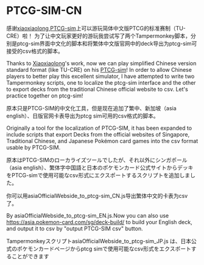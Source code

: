 # PTCG-SIM-CN
感谢[xiaoxiaolong](https://github.com/xxmichaellong),[PTCG-sim](https://ptcgsim.online/)上可以游玩简体中文版PTCG的标准赛制（TU-CRE）啦！
为了让中文玩家更好的游玩我尝试写了两个Tampermonkey脚本，分别是ptcg-sim界面中文化的脚本和将繁体中文版官网中的deck导出为ptcg-sim可接受的csv格式的脚本。

Thanks to [Xiaoxiaolong](https://github.com/xxmichaellong)'s work, now we can play simplified Chinese version standard format (like TU-CRE) on his [PTCG-sim](https://ptcgsim.online/)!
In order to allow Chinese players to better play this excellent simulator, I have attempted to write two Tampermonkey scripts, one to localize the ptcg-sim interface and the other to export decks from the traditional Chinese official website to csv. 
Let's practice together on ptcg-sim!

原本只是PTCG-SIM的中文化工具，但是现在追加了繁中、新加坡（asia english）、日版官网卡表导出为ptcg sim可用的csv格式的脚本。

Originally a tool for the localization of PTCG-SIM, it has been expanded to include scripts that export Decks from the official websites of Singapore, Traditional Chinese, and Japanese Pokémon card games into the csv format usable by PTCG-SIM.

原本はPTCG-SIMのローカライズツールでしたが、それ以外にシンガポール（asia english）、繁体字中国語と日本のポケモンカード公式サイトからデッキをPTCG-simで使用可能なcsv形式にエクスポートするスクリプトを追加しました。

你可以用asiaOfficialWebside_to_ptcg-sim_CN.js导出繁体中文的卡表为csv了。

By asiaOfficialWebside_to_ptcg-sim_EN.js.Now you can also use https://asia.pokemon-card.com/sg/deck-build/ to build your English deck, and output it to csv by "output PTCG-SIM csv" button.

TampermonkeyスクリプトasiaOfficialWebside_to_ptcg-sim_JP.js は、日本公式のポケモンカードページからptcg simで使用可能なcsv形式をエクスポートすることができます